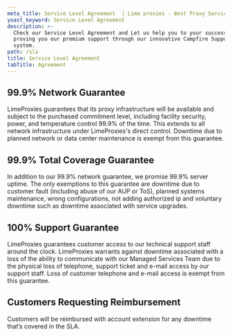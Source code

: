 ```yaml
---
meta_title: Service Level Agreement  | Lime proxies - Best Proxy Service
yoast_keyword: Service Level Agreement
description: >-
  Check our Service Level Agreement and Let us help you to your success by
  proving you our premium support through our innovative Campfire Support
  system.
path: /sla
title: Service Level Agreement
tabTitle: Agreement
---
```

## 99.9% Network Guarantee

LimeProxies guarantees that its proxy infrastructure will be available and subject to the purchased commitment level, including facility security, power, and temperature control 99.9% of the time. This extends to all network infrastructure under LimeProxies's direct control. Downtime due to planned network or data center maintenance is exempt from this guarantee.

## 99.9% Total Coverage Guarantee

In addition to our 99.9% network guarantee, we promise 99.9% server uptime. The only exemptions to this guarantee are downtime due to customer fault (including abuse of our AUP or ToS), planned systems maintenance, wrong configurations, not adding authorized ip and voluntary downtime such as downtime associated with service upgrades.

## 100% Support Guarantee

LimeProxies guarantees customer access to our technical support staff around the clock. LimeProxies warrants against downtime associated with a loss of the ability to communicate with our Managed Services Team due to the physical loss of telephone, support ticket and e-mail access by our support staff. Loss of customer telephone and e-mail access is exempt from this guarantee.

## Customers Requesting Reimbursement

Customers will be reimbursed with account extension for any downtime that’s covered in the SLA.
